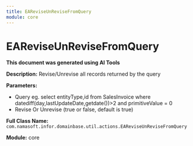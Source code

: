 ```yaml
---
title: EAReviseUnReviseFromQuery
module: core
---
```



<div class='entity-flows'>

# EAReviseUnReviseFromQuery

**This document was generated using AI Tools**

**Description:** Revise/Unrevise all records returned by the query

**Parameters:**
- Query eg. select entityType,id from SalesInvoice where datediff(day,lastUpdateDate,getdate())>2 and primitiveValue = 0 
- Revise Or Unrevise (true or false, default is true)

**Full Class Name:** `com.namasoft.infor.domainbase.util.actions.EAReviseUnReviseFromQuery`

**Module:** core


</div>

